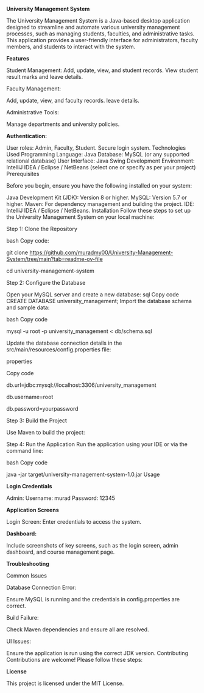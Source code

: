 
**University Management System**

The University Management System is a Java-based desktop application designed to streamline and automate various university management processes, such as managing students, faculties, and administrative tasks. This application provides a user-friendly interface for administrators, faculty members, and students to interact with the system.


**Features**

Student Management:
Add, update, view, and student records.
View student result marks and leave details.

Faculty Management:

Add, update, view, and faculty records.
leave details.


Administrative Tools:

Manage departments and university policies.



**Authentication:**

User roles: Admin, Faculty, Student.
Secure login system.
Technologies Used
Programming Language: Java
Database: MySQL (or any supported relational database)
User Interface: Java Swing
Development Environment: IntelliJ IDEA / Eclipse / NetBeans (select one or specify as per your project)
Prerequisites



Before you begin, ensure you have the following installed on your system:

Java Development Kit (JDK): Version 8 or higher.
MySQL: Version 5.7 or higher.
Maven: For dependency management and building the project.
IDE: IntelliJ IDEA / Eclipse / NetBeans.
Installation
Follow these steps to set up the University Management System on your local machine:




Step 1: Clone the Repository

bash
Copy code: 

git clone https://github.com/muradmy00/University-Management-System/tree/main?tab=readme-ov-file

cd university-management-system


Step 2: Configure the Database

Open your MySQL server and create a new database:
sql
Copy code
CREATE DATABASE university_management;
Import the database schema and sample data:


bash
Copy code

mysql -u root -p university_management < db/schema.sql

Update the database connection details in the src/main/resources/config.properties file:


properties


Copy code

db.url=jdbc:mysql://localhost:3306/university_management

db.username=root

db.password=yourpassword

Step 3: Build the Project

Use Maven to build the project:


Step 4: Run the Application
Run the application using your IDE or via the command line:

bash
Copy code

java -jar target/university-management-system-1.0.jar
Usage


**Login Credentials**

Admin:
Username: murad
Password: 12345



**Application Screens**

Login Screen: Enter credentials to access the system.


**Dashboard:**



Include screenshots of key screens, such as the login screen, admin dashboard, and course management page.


**Troubleshooting**

Common Issues

Database Connection Error:

Ensure MySQL is running and the credentials in config.properties are correct.

Build Failure:

Check Maven dependencies and ensure all are resolved.

UI Issues:

Ensure the application is run using the correct JDK version.
Contributing
Contributions are welcome! Please follow these steps:


**License**

This project is licensed under the MIT License.

